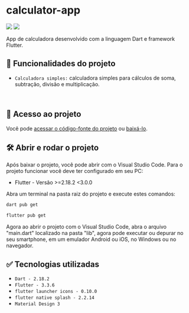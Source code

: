 # calculator-app

<p align="left">
   <!-- <img src="https://img.shields.io/badge/Status-Conclu%C3%ADdo-brightgreen?style=for-the-badge"/> -->
   <img src="https://img.shields.io/badge/Status-Em%20Desenvolvimento-orange?style=for-the-badge"/>
   <img src="https://img.shields.io/github/license/GabrielSchiavo/meals-app?color=blue&style=for-the-badge"/>
</p>

App de calculadora desenvolvido com a linguagem Dart e framework Flutter.

## :hammer: Funcionalidades do projeto
* `Calculadora simples:` calculadora simples para cálculos de soma, subtração, divisão e multiplicação.

<br>
<div display: inline_block align="center">
   <!-- <img src="./assets/images/screenshots/screenshot-01.png" width="300" alt="Screenshot tela login"/>
   <img src="./assets/images/screenshots/screenshot-02.png" width="300" alt="Screenshot tela inicial"/> -->
</div>

## :file_folder: Acesso ao projeto
Você pode [acessar o código-fonte do projeto](https://github.com/GabrielSchiavo/calculator-app) ou [baixá-lo](https://github.com/GabrielSchiavo/calculator-app/archive/refs/heads/main.zip).

## :hammer_and_wrench: Abrir e rodar o projeto
Após baixar o projeto, você pode abrir com o Visual Studio Code. Para o projeto funcionar você deve ter configurado em seu PC:

* Flutter - Versão >=2.18.2 <3.0.0

Abra um terminal na pasta raiz do projeto e execute estes comandos:
```bash
dart pub get
```
```bash
flutter pub get
```

Agora ao abrir o projeto com o Visual Studio Code, abra o arquivo "main.dart" localizado na pasta "lib", agora pode executar ou depurar no seu smartphone, em um emulador Android ou iOS, no Windows ou no navegador.

## :white_check_mark: Tecnologias utilizadas
* `Dart - 2.18.2`
* `Flutter - 3.3.6`
* `flutter launcher icons - 0.10.0`
* `flutter native splash - 2.2.14`
* `Material Design 3`
